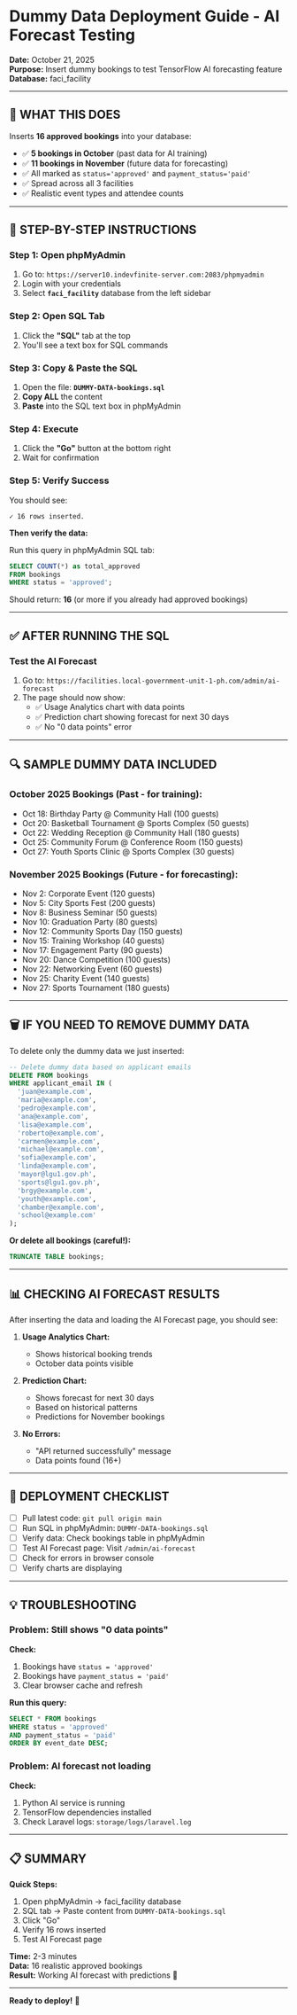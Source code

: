 # Dummy Data Deployment Guide - AI Forecast Testing

**Date:** October 21, 2025  
**Purpose:** Insert dummy bookings to test TensorFlow AI forecasting feature  
**Database:** faci_facility  

---

## 🎯 WHAT THIS DOES

Inserts **16 approved bookings** into your database:
- ✅ **5 bookings in October** (past data for AI training)
- ✅ **11 bookings in November** (future data for forecasting)
- ✅ All marked as `status='approved'` and `payment_status='paid'`
- ✅ Spread across all 3 facilities
- ✅ Realistic event types and attendee counts

---

## 📝 STEP-BY-STEP INSTRUCTIONS

### **Step 1: Open phpMyAdmin**

1. Go to: `https://server10.indevfinite-server.com:2083/phpmyadmin`
2. Login with your credentials
3. Select **`faci_facility`** database from the left sidebar

### **Step 2: Open SQL Tab**

1. Click the **"SQL"** tab at the top
2. You'll see a text box for SQL commands

### **Step 3: Copy & Paste the SQL**

1. Open the file: **`DUMMY-DATA-bookings.sql`**
2. **Copy ALL** the content
3. **Paste** into the SQL text box in phpMyAdmin

### **Step 4: Execute**

1. Click the **"Go"** button at the bottom right
2. Wait for confirmation

### **Step 5: Verify Success**

You should see:
```
✓ 16 rows inserted.
```

**Then verify the data:**

Run this query in phpMyAdmin SQL tab:
```sql
SELECT COUNT(*) as total_approved 
FROM bookings 
WHERE status = 'approved';
```

Should return: **16** (or more if you already had approved bookings)

---

## ✅ AFTER RUNNING THE SQL

### **Test the AI Forecast**

1. Go to: `https://facilities.local-government-unit-1-ph.com/admin/ai-forecast`
2. The page should now show:
   - ✅ Usage Analytics chart with data points
   - ✅ Prediction chart showing forecast for next 30 days
   - ✅ No "0 data points" error

---

## 🔍 SAMPLE DUMMY DATA INCLUDED

### **October 2025 Bookings (Past - for training):**
- Oct 18: Birthday Party @ Community Hall (100 guests)
- Oct 20: Basketball Tournament @ Sports Complex (50 guests)
- Oct 22: Wedding Reception @ Community Hall (180 guests)
- Oct 25: Community Forum @ Conference Room (150 guests)
- Oct 27: Youth Sports Clinic @ Sports Complex (30 guests)

### **November 2025 Bookings (Future - for forecasting):**
- Nov 2: Corporate Event (120 guests)
- Nov 5: City Sports Fest (200 guests)
- Nov 8: Business Seminar (50 guests)
- Nov 10: Graduation Party (80 guests)
- Nov 12: Community Sports Day (150 guests)
- Nov 15: Training Workshop (40 guests)
- Nov 17: Engagement Party (90 guests)
- Nov 20: Dance Competition (100 guests)
- Nov 22: Networking Event (60 guests)
- Nov 25: Charity Event (140 guests)
- Nov 27: Sports Tournament (180 guests)

---

## 🗑️ IF YOU NEED TO REMOVE DUMMY DATA

To delete only the dummy data we just inserted:

```sql
-- Delete dummy data based on applicant emails
DELETE FROM bookings 
WHERE applicant_email IN (
  'juan@example.com',
  'maria@example.com',
  'pedro@example.com',
  'ana@example.com',
  'lisa@example.com',
  'roberto@example.com',
  'carmen@example.com',
  'michael@example.com',
  'sofia@example.com',
  'linda@example.com',
  'mayor@lgu1.gov.ph',
  'sports@lgu1.gov.ph',
  'brgy@example.com',
  'youth@example.com',
  'chamber@example.com',
  'school@example.com'
);
```

**Or delete all bookings (careful!):**
```sql
TRUNCATE TABLE bookings;
```

---

## 📊 CHECKING AI FORECAST RESULTS

After inserting the data and loading the AI Forecast page, you should see:

1. **Usage Analytics Chart:**
   - Shows historical booking trends
   - October data points visible

2. **Prediction Chart:**
   - Shows forecast for next 30 days
   - Based on historical patterns
   - Predictions for November bookings

3. **No Errors:**
   - "API returned successfully" message
   - Data points found (16+)

---

## 🚀 DEPLOYMENT CHECKLIST

- [ ] Pull latest code: `git pull origin main`
- [ ] Run SQL in phpMyAdmin: `DUMMY-DATA-bookings.sql`
- [ ] Verify data: Check bookings table in phpMyAdmin
- [ ] Test AI Forecast page: Visit `/admin/ai-forecast`
- [ ] Check for errors in browser console
- [ ] Verify charts are displaying

---

## 💡 TROUBLESHOOTING

### **Problem: Still shows "0 data points"**

**Check:**
1. Bookings have `status = 'approved'`
2. Bookings have `payment_status = 'paid'`
3. Clear browser cache and refresh

**Run this query:**
```sql
SELECT * FROM bookings 
WHERE status = 'approved' 
AND payment_status = 'paid'
ORDER BY event_date DESC;
```

### **Problem: AI forecast not loading**

**Check:**
1. Python AI service is running
2. TensorFlow dependencies installed
3. Check Laravel logs: `storage/logs/laravel.log`

---

## 📋 SUMMARY

**Quick Steps:**
1. Open phpMyAdmin → faci_facility database
2. SQL tab → Paste content from `DUMMY-DATA-bookings.sql`
3. Click "Go"
4. Verify 16 rows inserted
5. Test AI Forecast page

**Time:** 2-3 minutes  
**Data:** 16 realistic approved bookings  
**Result:** Working AI forecast with predictions 🎯

---

**Ready to deploy!** 🚀

